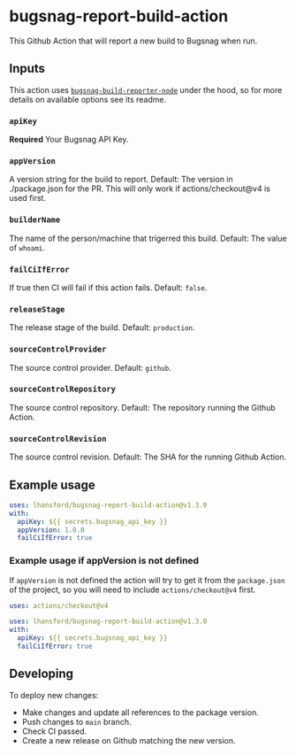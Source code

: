 # bugsnag-report-build-action

This Github Action that will report a new build to Bugsnag when run.

## Inputs

This action uses [`bugsnag-build-reporter-node`](https://github.com/bugsnag/bugsnag-build-reporter-node)
under the hood, so for more details on available options see its readme.

### `apiKey`

**Required** Your Bugsnag API Key.

### `appVersion`

A version string for the build to report. Default: The version in ./package.json for the PR. This will only work if actions/checkout@v4 is used first.

### `builderName`

The name of the person/machine that trigerred this build. Default: The value of `whoami`.

### `failCiIfError`

If true then CI will fail if this action fails. Default: `false`.

### `releaseStage`

The release stage of the build. Default: `production`.

### `sourceControlProvider`

The source control provider. Default: `github`.

### `sourceControlRepository`

The source control repository. Default: The repository running the Github Action.

### `sourceControlRevision`

The source control revision. Default: The SHA for the running Github Action.

## Example usage

```yml
uses: lhansford/bugsnag-report-build-action@v1.3.0
with:
  apiKey: ${{ secrets.bugsnag_api_key }}
  appVersion: 1.0.0
  failCiIfError: true
```

### Example usage if appVersion is not defined

If `appVersion` is not defined the action will try to get it from the `package.json` of the project,
so you will need to include `actions/checkout@v4` first.

```yml
uses: actions/checkout@v4

uses: lhansford/bugsnag-report-build-action@v1.3.0
with:
  apiKey: ${{ secrets.bugsnag_api_key }}
  failCiIfError: true
```

## Developing

To deploy new changes:

- Make changes and update all references to the package version.
- Push changes to `main` branch.
- Check CI passed.
- Create a new release on Github matching the new version.
